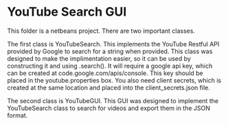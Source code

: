 # YouTube Search GUI

This folder is a netbeans project. There are two important classes.

The first class is YouTubeSearch. This implements the YouTube Restful API provided by Google to search for a string when provided. This class was designed to make the implimentation easier, so it can be used by constructing it and using .search().  It will require a google api key, which can be created at code.google.com/apis/console. This key should be placed in the youtube.properties box. You also need client secrets, which is created at the same location and placed into the client_secrets.json file. 

 The second class is YouTubeGUI. This GUI was designed to implement the YouTubeSearch class to search for videos and export them in the JSON format. 


